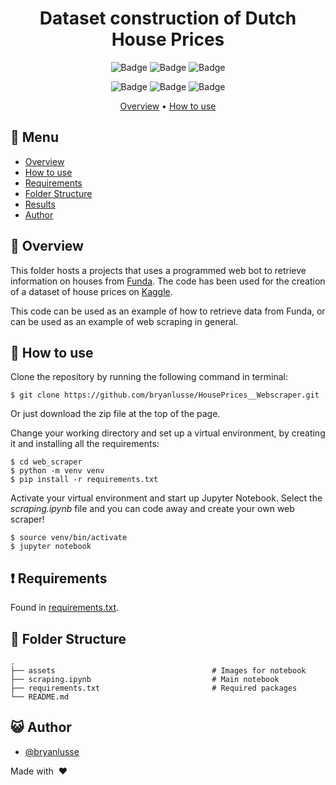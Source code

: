 <div align="center">

# Dataset construction of Dutch House Prices

![Badge](https://img.shields.io/badge/Jupyter-F37626.svg?&style=for-the-badge&logo=Jupyter&logoColor=white)
![Badge](https://img.shields.io/badge/Selenium-43B02A?style=for-the-badge&logo=Selenium&logoColor=white)
![Badge](https://img.shields.io/badge/-BeautifulSoup-informational?style=for-the-badge)

![Badge](https://img.shields.io/github/languages/code-size/bryanlusse/HousePrices__Webscraper)
![Badge](https://img.shields.io/github/languages/count/bryanlusse/HousePrices__Webscraper)
![Badge](https://img.shields.io/github/last-commit/bryanlusse/HousePrices__Webscraper)

[Overview](#scroll-overview)
•
[How to use](#chart_with_upwards_trend-model)
</div>

## :bookmark_tabs: Menu

- [Overview](#scroll-overview)
- [How to use](#chart_with_upwards_trend-model)
- [Requirements](#exclamation-requirements)
- [Folder Structure](#closedbook-results)
- [Results](#open_file_folder-folder-structure)
- [Author](#smiley_cat-author)

## :scroll: Overview

This folder hosts a projects that uses a programmed web bot to retrieve information on houses from [Funda](https://www.funda.nl/). The code has been used for the creation of a dataset of house prices on [Kaggle](https://www.kaggle.com/datasets/bryan2k19/dutch-house-prices-dataset).

This code can be used as an example of how to retrieve data from Funda, or can be used as an example of web scraping in general.

## :closed_book: How to use

Clone the repository by running the following command in terminal:

```console
$ git clone https://github.com/bryanlusse/HousePrices__Webscraper.git
```

Or just download the zip file at the top of the page.

Change your working directory and set up a virtual environment, by creating it and installing all the requirements:

```console
$ cd web_scraper
$ python -m venv venv
$ pip install -r requirements.txt
```

Activate your virtual environment and start up Jupyter Notebook. Select the *scraping.ipynb* file and you can code away and create your own web scraper!

```console
$ source venv/bin/activate
$ jupyter notebook
```

## :exclamation: Requirements

Found in [requirements.txt](https://github.com/bryanlusse/HousePrices__Webscraper/blob/master/web_scraper/requirements.txt).


## :open_file_folder: Folder Structure

```
.
├── assets                                   # Images for notebook
├── scraping.ipynb                           # Main notebook
├── requirements.txt                         # Required packages
└── README.md
```

## :smiley_cat: Author

- [@bryanlusse](https://github.com/bryanlusse)

Made with &nbsp;❤️&nbsp;